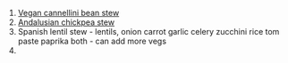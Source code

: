 1) [Vegan cannellini bean stew](https://skinnyspatula.com/vegan-cannellini-bean-stew-2/#mv-creation-52-jtr)
2) [Andalusian chickpea stew](https://niksharmacooks.com/andalusian-style-chickpea-and-spinach-stew/)
3) Spanish lentil stew - lentils, onion carrot garlic celery zucchini rice tom paste paprika both - can add more vegs
4)  